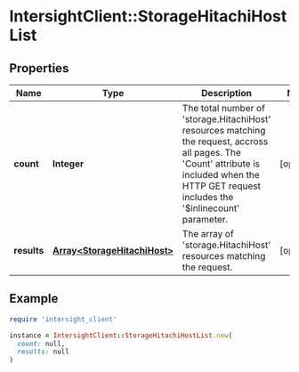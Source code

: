 # IntersightClient::StorageHitachiHostList

## Properties

| Name | Type | Description | Notes |
| ---- | ---- | ----------- | ----- |
| **count** | **Integer** | The total number of &#39;storage.HitachiHost&#39; resources matching the request, accross all pages. The &#39;Count&#39; attribute is included when the HTTP GET request includes the &#39;$inlinecount&#39; parameter. | [optional] |
| **results** | [**Array&lt;StorageHitachiHost&gt;**](StorageHitachiHost.md) | The array of &#39;storage.HitachiHost&#39; resources matching the request. | [optional] |

## Example

```ruby
require 'intersight_client'

instance = IntersightClient::StorageHitachiHostList.new(
  count: null,
  results: null
)
```

